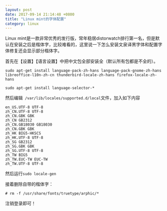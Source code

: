 ```yaml
---
layout: post
date: 2017-09-14 21:14:48 +0800
title: "Linux mint的字体配置"
category: linux
---
```


Linux mint是一款非常优秀的发行版，常年稳居distorwatch排行第一名，但是默认在安装之后是楷体字，比较难看的，这里说一下怎么安装文泉译黑字体和配置字体修复还会显示部分楷体字。

首先在【设置】【语言设置】中把中文包全部安装全（默认所有包都是不全的）。


```
sudo apt-get install language-pack-zh-hans language-pack-gnome-zh-hans libreoffice-l10n-zh-cn thunderbird-locale-zh-hans firefox-locale-zh-hans

sudo apt-get install language-selector-*
```
然后编辑` /var/lib/locales/supported.d/local`文件，加入如下内容

```
en_US.UTF-8 UTF-8
zh_CN.UTF-8 UTF-8
zh_CN.GBK GBK
zh_CN GB2312
zh_CN.GB18030 GB18030
zh_CN.GBK GBK
zh_HK BIG5-HKSCS
zh_HK.UTF-8 UTF-8
zh_SG GB2312
zh_SG.GBK GBK
zh_SG.UTF-8 UTF-8
zh_TW BIG5
zh_TW.EUC-TW EUC-TW
zh_TW.UTF-8 UTF-8
```

然后运行`sudo locale-gen`




接着删除自带的楷体字：
```
# rm -f /usr/share/fonts/truetype/arphic/*
```

注销登录即可！
